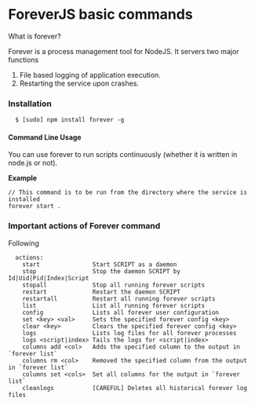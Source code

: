 # ForeverJS basic commands

What is forever?

Forever is a process management tool for NodeJS. It servers two major functions&#x20;

1. File based logging of application execution.
2. Restarting the service upon crashes.

### Installation

```
  $ [sudo] npm install forever -g
```

#### Command Line Usage

You can use forever to run scripts continuously (whether it is written in node.js or not).

**Example**

```
// This command is to be run from the directory where the service is installed
forever start . 
```

### Important actions of Forever command

Following&#x20;

```
  actions:
    start               Start SCRIPT as a daemon
    stop                Stop the daemon SCRIPT by Id|Uid|Pid|Index|Script
    stopall             Stop all running forever scripts
    restart             Restart the daemon SCRIPT
    restartall          Restart all running forever scripts
    list                List all running forever scripts
    config              Lists all forever user configuration
    set <key> <val>     Sets the specified forever config <key>
    clear <key>         Clears the specified forever config <key>
    logs                Lists log files for all forever processes
    logs <script|index> Tails the logs for <script|index>
    columns add <col>   Adds the specified column to the output in `forever list`
    columns rm <col>    Removed the specified column from the output in `forever list`
    columns set <cols>  Set all columns for the output in `forever list`
    cleanlogs           [CAREFUL] Deletes all historical forever log files
```

